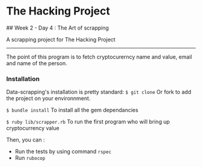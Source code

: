 
# The Hacking Project


## Week 2 - Day 4 : The Art of scrapping

A scrapping project for The Hacking Project

***
The point of this program is to fetch cryptocurerncy name and value, email and name of the person.

### Installation 
Data-scrapping's installation is pretty standard:
``$ git clone`` 
Or fork to add the project on your environnment.

``$ bundle install`` 
To install all the gem dependancies

``$ ruby lib/scrapper.rb``
To run the first program who will bring up cryptocurrency value

Then, you can :
- Run the tests by using command `rspec`
- Run `rubocop`
